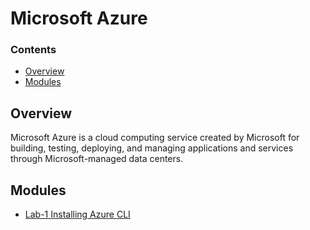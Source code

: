 # Microsoft Azure

<!--TOC_START-->
### Contents
- [Overview](#overview)
- [Modules](#modules)

<!--TOC_END-->
## Overview
Microsoft Azure is a cloud computing service created by Microsoft for building, testing, deploying, and managing applications and services through Microsoft-managed data centers.
<!--MODULES_START-->
## Modules
- [Lab-1 Installing Azure CLI](./modules/labs)
<!--MODULES_END-->
